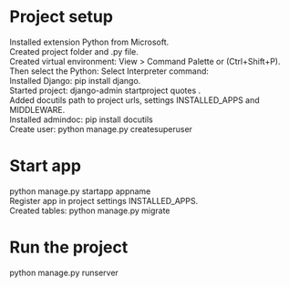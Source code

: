 # Project setup
Installed extension Python from Microsoft.  
Created project folder and .py file.  
Created virtual environment: View > Command Palette or (Ctrl+Shift+P). Then select the Python: Select Interpreter command:  
Installed Django: pip install django.  
Started project: django-admin startproject quotes .  
Added docutils path to project urls, settings INSTALLED_APPS and MIDDLEWARE.  
Installed admindoc: pip install docutils  
Create user: python manage.py createsuperuser

# Start app  
python manage.py startapp appname  
Register app in project settings INSTALLED_APPS.  
Created tables: python manage.py migrate  

# Run the project  
python manage.py runserver
